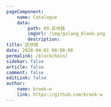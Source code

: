 ```yaml
---
pageComponent:
    name: Catalogue
    data:
        path: 09.区块链
        imgUrl: /img/golang_blank.png
        description: 
title: 区块链
date: 2020-04-01 00:00:00
permalink: /blockchain/
sidebar: false
article: false
comment: false
editLink: false
author:
    name: brook-w
    link: https://github.com/brook-w
---
```

